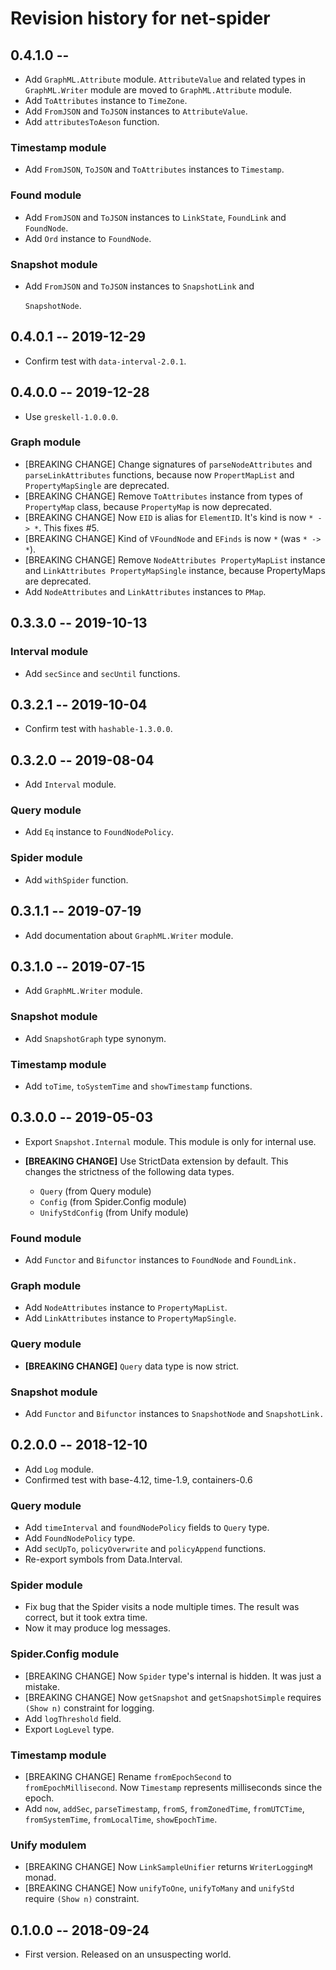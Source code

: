 # Revision history for net-spider

## 0.4.1.0  --

* Add `GraphML.Attribute` module. `AttributeValue` and related types
  in `GraphML.Writer` module are moved to `GraphML.Attribute` module.
* Add `ToAttributes` instance to `TimeZone`.
* Add `FromJSON` and `ToJSON` instances to `AttributeValue`.
* Add `attributesToAeson` function.

### Timestamp module

* Add `FromJSON`, `ToJSON` and `ToAttributes` instances to
  `Timestamp`.

### Found module

* Add `FromJSON` and `ToJSON` instances to `LinkState`, `FoundLink`
  and `FoundNode`.
* Add `Ord` instance to `FoundNode`.

### Snapshot module

* Add `FromJSON` and `ToJSON` instances to `SnapshotLink` and

  `SnapshotNode`.

## 0.4.0.1  -- 2019-12-29

* Confirm test with `data-interval-2.0.1`.

## 0.4.0.0  -- 2019-12-28

* Use `greskell-1.0.0.0`.

### Graph module

* [BREAKING CHANGE] Change signatures of `parseNodeAttributes` and
  `parseLinkAttributes` functions, because now `PropertMapList` and
  `PropertyMapSingle` are deprecated.
* [BREAKING CHANGE] Remove `ToAttributes` instance from types of
  `PropertyMap` class, because `PropertyMap` is now deprecated.
* [BREAKING CHANGE] Now `EID` is alias for `ElementID`. It's kind is
  now `* -> *`. This fixes #5.
* [BREAKING CHANGE] Kind of `VFoundNode` and `EFinds` is now `*` (was
  `* -> *`).
* [BREAKING CHANGE] Remove `NodeAttributes PropertyMapList` instance
  and `LinkAttributes PropertyMapSingle` instance, because
  PropertyMaps are deprecated.
* Add `NodeAttributes` and `LinkAttributes` instances to `PMap`.


## 0.3.3.0  -- 2019-10-13

### Interval module

* Add `secSince` and `secUntil` functions.

## 0.3.2.1  -- 2019-10-04

* Confirm test with `hashable-1.3.0.0`.

## 0.3.2.0  -- 2019-08-04

* Add `Interval` module.

### Query module

* Add `Eq` instance to `FoundNodePolicy`.

### Spider module

* Add `withSpider` function.

## 0.3.1.1  -- 2019-07-19

* Add documentation about `GraphML.Writer` module.

## 0.3.1.0  -- 2019-07-15

* Add `GraphML.Writer` module.

### Snapshot module

* Add `SnapshotGraph` type synonym.

### Timestamp module

* Add `toTime`, `toSystemTime` and `showTimestamp` functions.


## 0.3.0.0  -- 2019-05-03

* Export `Snapshot.Internal` module. This module is only for internal
  use.

* **[BREAKING CHANGE]** Use StrictData extension by default. This changes the strictness of the following data types.

    * `Query` (from Query module)
    * `Config` (from Spider.Config module)
    * `UnifyStdConfig` (from Unify module)

### Found module

* Add `Functor` and `Bifunctor` instances to `FoundNode` and
  `FoundLink.`

### Graph module

* Add `NodeAttributes` instance to `PropertyMapList`.
* Add `LinkAttributes` instance to `PropertyMapSingle`.

### Query module

* **[BREAKING CHANGE]** `Query` data type is now strict.

### Snapshot module

* Add `Functor` and `Bifunctor` instances to `SnapshotNode` and
  `SnapshotLink.`

## 0.2.0.0  -- 2018-12-10

* Add `Log` module.
* Confirmed test with base-4.12, time-1.9, containers-0.6

### Query module

* Add `timeInterval` and `foundNodePolicy` fields to `Query` type.
* Add `FoundNodePolicy` type.
* Add `secUpTo`, `policyOverwrite` and `policyAppend` functions.
* Re-export symbols from Data.Interval.

### Spider module

* Fix bug that the Spider visits a node multiple times. The result was
  correct, but it took extra time.
* Now it may produce log messages.

### Spider.Config module

* [BREAKING CHANGE] Now `Spider` type's internal is hidden. It was
  just a mistake.
* [BREAKING CHANGE] Now `getSnapshot` and `getSnapshotSimple` requires
  `(Show n)` constraint for logging.
* Add `logThreshold` field.
* Export `LogLevel` type.

### Timestamp module

* [BREAKING CHANGE] Rename `fromEpochSecond` to
  `fromEpochMillisecond`. Now `Timestamp` represents milliseconds
  since the epoch.
* Add `now`, `addSec`, `parseTimestamp`, `fromS`, `fromZonedTime`,
  `fromUTCTime`, `fromSystemTime`, `fromLocalTime`, `showEpochTime`.

### Unify modulem

* [BREAKING CHANGE] Now `LinkSampleUnifier` returns `WriterLoggingM`
  monad.
* [BREAKING CHANGE] Now `unifyToOne`, `unifyToMany` and `unifyStd`
  require `(Show n)` constraint.


## 0.1.0.0  -- 2018-09-24

* First version. Released on an unsuspecting world.
